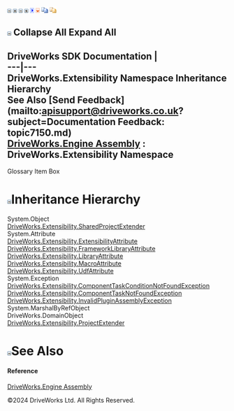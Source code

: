 ![](dotnetimages/collapse.gif) ![](dotnetimages/expand.gif) ![](dotnetimages/collapse.gif) ![](dotnetimages/expand.gif) ![](dotnetimages/drpdown.gif) ![](dotnetimages/drpdown_orange.gif) ![](dotnetimages/copycode.gif) ![](dotnetimages/copycodeHighlight.gif)

![](dotnetimages/collapse.gif) Collapse All Expand All  
---  
DriveWorks SDK Documentation  |   
---|---  
DriveWorks.Extensibility Namespace Inheritance Hierarchy   
See Also [Send Feedback](mailto:apisupport@driveworks.co.uk?subject=Documentation Feedback: topic7150.md)  
[DriveWorks.Engine Assembly](topic2156.md) : DriveWorks.Extensibility Namespace  
---  
  
Glossary Item Box

# ![](dotnetimages/collapse.gif)Inheritance Hierarchy

System.Object  
[DriveWorks.Extensibility.SharedProjectExtender](topic7248.md)  
System.Attribute  
[DriveWorks.Extensibility.ExtensibilityAttribute](topic7177.md)  
[DriveWorks.Extensibility.FrameworkLibraryAttribute](topic7183.md)  
[DriveWorks.Extensibility.LibraryAttribute](topic7201.md)  
[DriveWorks.Extensibility.MacroAttribute](topic7225.md)  
[DriveWorks.Extensibility.UdfAttribute](topic7256.md)  
System.Exception  
[DriveWorks.Extensibility.ComponentTaskConditionNotFoundException](topic7157.md)  
[DriveWorks.Extensibility.ComponentTaskNotFoundException](topic7167.md)  
[DriveWorks.Extensibility.InvalidPluginAssemblyException](topic7191.md)  
System.MarshalByRefObject  
DriveWorks.DomainObject  
[DriveWorks.Extensibility.ProjectExtender](topic7232.md)  


# ![](dotnetimages/collapse.gif)See Also

#### Reference

[DriveWorks.Engine Assembly](topic2156.md)

©2024 DriveWorks Ltd. All Rights Reserved.
